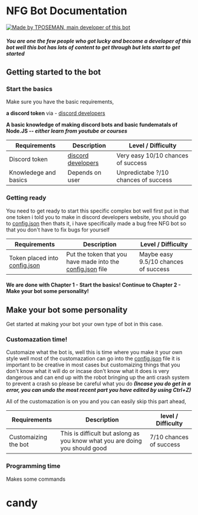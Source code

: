 # NFG Bot Documentation

[![Made by TPOSEMAN, main developer of this bot](https://i.ibb.co/3dLB3kC/badthumbnail.png)](https://nodesource.com/products/nsolid)

#### ___You are one the few people who got lucky and become a developer of this bot well this bot has lots of content to get through but lets start to get started___

## Getting started to the bot

### Start the basics

Make sure you have the basic requirements,

**a discord token** via - [discord developers](https://discord.dev)

**A basic knowledge of making discord bots and basic fundematals of Node.JS -- *either learn from youtube or courses***

| Requirements    | Description |  Level / Difficulty |
| ----------- | ----------- | ----------- |
| Discord token |  [discord developers](https://discord.dev)      | Very easy 10/10 chances of success
| Knowledege and basics   | Depends on user     | Unpredictabe ?/10 chances of success

### Getting ready

You need to get ready to start this specific complex bot well first put in that one token i told you to make in discord developers website, you should go to [config.json](https://BrightBot#config.json) then thats it, i have specifically made a bug free NFG bot so that you don't have to fix bugs for yourself

| Requirements | Description | Level / Difficulty |
| ------------ | ------------| ------------------ |
| Token placed into [config.json](https://BrightBot#config.json) | Put the token that you have made into the [config.json](https://BrightBot#config.json) file | Maybe easy 9.5/10 chances of success

#### We are done with Chapter 1 - Start the basics! Continue to Chapter 2 - Make your bot some personality!

## Make your bot some personality

Get started at making your bot your own type of bot in this case.

### Customazation time!
Customaize what the bot is, well this is time where you make it your own style well most of the customazation can go into the [config.json](https://BrightBot#config.json) file it is important to be creative in most cases but customaizing things that you don't know what it will do or incase don't know what it does is very dangerous and can end up with the robot bringing up the anti crash system to prevent a crash so please be careful what you do ***(Incase you do get in a error, you can undo the most recent part you have edited by using Ctrl+Z)***

All of the customazation is on you and you can easily skip this part ahead,

| Requirements | Description | level / Difficulty |
|--------|----------------|--------------|
| Customaizing the bot | This is difficult but aslong as you know what you are doing you should good | 7/10 chances of success | 

### Programming time
Makes some commands

# candy
